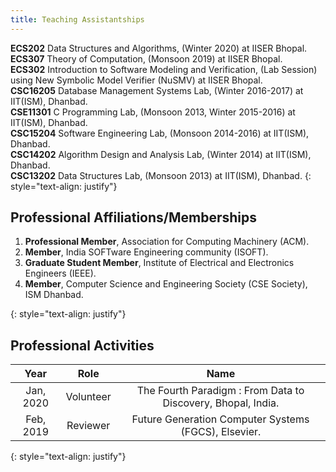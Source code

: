 ```yaml
---
title: Teaching Assistantships
---
```

**ECS202** Data Structures and Algorithms, (Winter 2020) at IISER Bhopal.<br>
**ECS307** Theory of Computation, (Monsoon 2019) at IISER Bhopal.<br>
**ECS302** Introduction to Software Modeling and Verification, (Lab Session) using New Symbolic Model Verifier (NuSMV) at IISER Bhopal.<br>
**CSC16205** Database Management Systems Lab, (Winter 2016-2017) at IIT(ISM), Dhanbad.<br>
**CSE11301** C Programming Lab, (Monsoon 2013, Winter 2015-2016) at IIT(ISM), Dhanbad.<br>
**CSC15204** Software Engineering Lab, (Monsoon 2014-2016) at IIT(ISM), Dhanbad.<br>
**CSC14202** Algorithm Design and Analysis Lab, (Winter 2014) at IIT(ISM), Dhanbad.<br>
**CSC13202** Data Structures Lab, (Monsoon 2013) at IIT(ISM), Dhanbad.
{: style="text-align: justify"}

## Professional Affiliations/Memberships
<ol>
<li><strong>Professional Member</strong>, Association for Computing Machinery (ACM). </li>
<li><strong>Member</strong>, India SOFTware Engineering community (ISOFT). </li>
<li><strong>Graduate Student Member</strong>, Institute of Electrical and Electronics Engineers (IEEE). </li>
<li><strong>Member</strong>, Computer Science and Engineering Society (CSE Society), ISM Dhanbad. </li>
</ol>
{: style="text-align: justify"}


## Professional Activities

| Year  | Role  | Name  | 
| :---: | :---: | :---: | 
| Jan, 2020  | Volunteer | The Fourth Paradigm : From Data to Discovery, Bhopal, India. | 
| Feb, 2019  | Reviewer  | Future Generation Computer Systems (FGCS), Elsevier.         | 

{: style="text-align: justify"}


